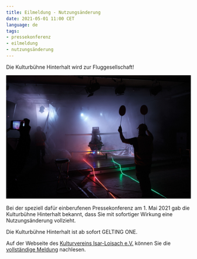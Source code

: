 ```yaml
---
title: Eilmeldung - Nutzungsänderung
date: 2021-05-01 11:00 CET
language: de
tags:
- pressekonferenz
- eilmeldung
- nutzungsänderung
---
```

Die Kulturbühne Hinterhalt wird zur Fluggesellschaft!

![GELTING ONE ist startbereit](/assets/images/runway.jpg)

Bei der speziell dafür einberufenen Pressekonferenz am 1. Mai 2021 gab die Kulturbühne Hinterhalt bekannt,
dass Sie mit sofortiger Wirkung eine Nutzungsänderung vollzieht.

Die Kulturbühne Hinterhalt ist ab sofort GELTING ONE.

Auf der Webseite des [Kulturvereins Isar-Loisach e.V.](https://www.kulturverein-isar-loisach.de/)
können Sie die
 [vollständige Meldung](https://www.kulturverein-isar-loisach.de/eilmeldug-nutzungsaenderung-kulturbuehne-hinterhalt-wird-zur-fluggesellschaft/)
nachlesen.

